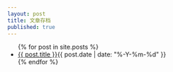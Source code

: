 ```yaml
---
layout: post
title: 文章存档
published: true
---
```

<ul class="posts">
    {% for post in site.posts %}
    <li><a href="{{site.baseurl }}{{ post.url }}">{{ post.title }}</a><span class="date">{{ post.date | date: "%-Y-%m-%d" }}</span></li>
    {% endfor %}
</ul>